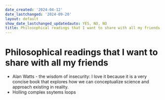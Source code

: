 ```yaml
---
date_created: '2024-04-12'
date_lastchanged: '2024-09-20'
layout: default
show_date_lastchanged_updatedauto: YES, NO, NO
title: Philosophical readings that I want to share with all my friends
---
```

# Philosophical readings that I want to share with all my friends

- Alan Watts - the wisdom of insecurity: I love it because it is a very concise book that explores how we can conceptualize science and approach existing in reality. 
- Holling complex ssytems loops 